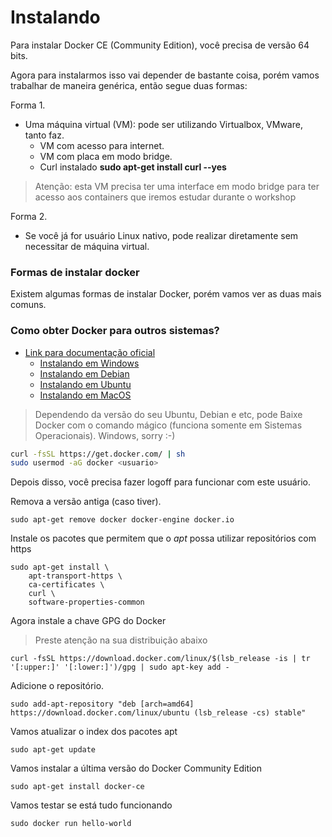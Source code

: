 # Instalando

Para instalar Docker CE (Community Edition), você precisa de versão 64 bits.

Agora para instalarmos isso vai depender de bastante coisa, porém vamos trabalhar de maneira genérica, então segue duas formas:

Forma 1.

* Uma máquina virtual (VM): pode ser utilizando Virtualbox, VMware, tanto faz.
  * VM com acesso para internet.
  * VM com placa em modo bridge.
  * Curl instalado **sudo apt-get install curl --yes**

> Atenção: esta VM precisa ter uma interface em modo bridge para ter acesso aos containers que iremos estudar durante o workshop

Forma 2.

* Se você já for usuário Linux nativo, pode realizar diretamente sem necessitar de máquina virtual.

### Formas de instalar docker

Existem algumas formas de instalar Docker, porém vamos ver as duas mais comuns.


### Como obter Docker para outros sistemas?

- [Link para documentação oficial](https://docs.docker.com/install/)
    - [Instalando em Windows](https://docs.docker.com/docker-for-windows/install/)
    - [Instalando em Debian](https://docs.docker.com/install/linux/docker-ce/debian/)
    - [Instalando em Ubuntu](https://docs.docker.com/install/linux/docker-ce/ubuntu/)
    - [Instalando em MacOS](https://docs.docker.com/docker-for-mac/install/)


> Dependendo da versão do seu Ubuntu, Debian e etc, pode
Baixe Docker com o comando mágico (funciona somente em Sistemas Operacionais). Windows, sorry :-)

```bash
curl -fsSL https://get.docker.com/ | sh
sudo usermod -aG docker <usuario>
```

Depois disso, você precisa fazer logoff para funcionar com este usuário.

Remova a versão antiga (caso tiver).

```
sudo apt-get remove docker docker-engine docker.io
```

Instale os pacotes que permitem que o *apt* possa utilizar repositórios com https

```
sudo apt-get install \
    apt-transport-https \
    ca-certificates \
    curl \
    software-properties-common
```

Agora instale a chave GPG do Docker

> Preste atenção na sua distribuição abaixo

```
curl -fsSL https://download.docker.com/linux/$(lsb_release -is | tr '[:upper:]' '[:lower:]')/gpg | sudo apt-key add -
```

Adicione o repositório.

```
sudo add-apt-repository "deb [arch=amd64] https://download.docker.com/linux/ubuntu (lsb_release -cs) stable"
```

Vamos atualizar o index dos pacotes apt

```
sudo apt-get update
```

Vamos instalar a última versão do Docker Community Edition

```
sudo apt-get install docker-ce
```

Vamos testar se está tudo funcionando

```
sudo docker run hello-world
```